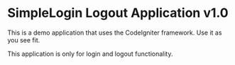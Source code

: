 SimpleLogin Logout Application v1.0
=========

This is a demo application that uses the CodeIgniter framework. Use it as you see fit.

This application is only for login and logout functionality.
